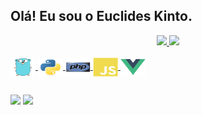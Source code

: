 ## Olá! Eu sou o Euclides Kinto. 
<div align="center">
  <a href="https://github.com/EuclidesKinto">
  <img height="180em" src="https://github-readme-stats.vercel.app/api?username=EuclidesKinto&show_icons=true&theme=dark&include_all_commits=true&count_private=true"/>
  <img height="180em" src="https://github-readme-stats.vercel.app/api/top-langs/?username=EuclidesKinto&layout=compact&langs_count=7&theme=dark"/>
</div>
<div style="display: inline_block"><br>
<img align="center" alt="kinto-CSS" height="30" width="40" src="https://raw.githubusercontent.com/devicons/devicon/master/icons/go/go-original.svg">
   <img align="center" alt="kinto-python" height="30" width="40" src="https://raw.githubusercontent.com/devicons/devicon/master/icons/python/python-original.svg">
   <img align="center" alt="kinto-php" height="30" width="40" src="https://raw.githubusercontent.com/devicons/devicon/master/icons/php/php-original.svg">
  <img align="center" alt="kinto-Js" height="30" width="40" src="https://raw.githubusercontent.com/devicons/devicon/master/icons/javascript/javascript-plain.svg">
  <img align="center" alt="kinto-React" height="30" width="40" src="https://raw.githubusercontent.com/devicons/devicon/master/icons/vuejs/vuejs-original.svg">
  
 
  
</div>
  
  ##
 
<div> 
  <a href = "mailto:euclideskinto@gmail.com"><img src="https://img.shields.io/badge/-Gmail-%23333?style=for-the-badge&logo=gmail&logoColor=white" target="_blank"></a>
  <a href="https://www.linkedin.com/in/euclides-quinto" target="_blank"><img src="https://img.shields.io/badge/-LinkedIn-%230077B5?style=for-the-badge&logo=linkedin&logoColor=white" target="_blank"></a>  
</div>

